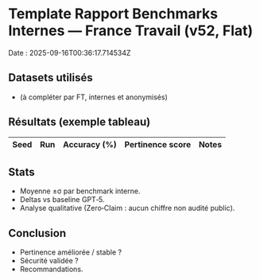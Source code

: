 # Template Rapport Benchmarks Internes — France Travail (v52, Flat)
Date : 2025-09-16T00:36:17.714534Z

## Datasets utilisés
- (à compléter par FT, internes et anonymisés)

## Résultats (exemple tableau)
| Seed | Run | Accuracy (%) | Pertinence score | Notes |
|------|-----|--------------|------------------|-------|

## Stats
- Moyenne ±σ par benchmark interne.  
- Deltas vs baseline GPT‑5.  
- Analyse qualitative (Zero‑Claim : aucun chiffre non audité public).  

## Conclusion
- Pertinence améliorée / stable ?  
- Sécurité validée ?  
- Recommandations.  
